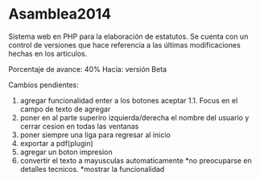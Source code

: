 ﻿Asamblea2014
============
Sistema web en PHP para la elaboración de estatutos. Se cuenta con un control de versiones que hace referencia a las últimas modificaciones hechas en los artículos.

Porcentaje de avance: 40%
Hacia: versión Beta

Cambios pendientes:
1. agregar funcionalidad enter a los botones aceptar
1.1. Focus en el campo de texto de agregar
2. poner en al parte superiro izquierda/derecha el nombre del usuario
   y cerrar cesion en todas las ventanas
3. poner siempre una liga para regresar al inicio
4. exportar a pdf(plugin)
5. agregar un boton impresion
6. convertir el texto a mayusculas automaticamente
*no preocuparse en detalles tecnicos.
*mostrar la funcionalidad
